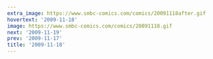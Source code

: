 ```yaml
---
extra_image: https://www.smbc-comics.com/comics/20091118after.gif
hovertext: '2009-11-18'
image: https://www.smbc-comics.com/comics/20091118.gif
next: '2009-11-19'
prev: '2009-11-17'
title: '2009-11-18'
---
```

